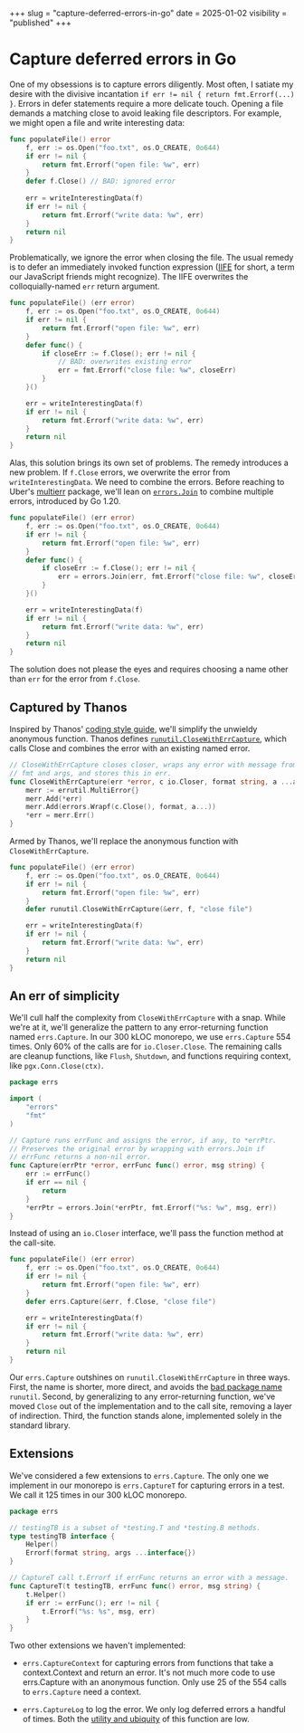 +++
slug = "capture-deferred-errors-in-go"
date = 2025-01-02
visibility = "published"
+++

# Capture deferred errors in Go

One of my obsessions is to capture errors diligently. Most often, I satiate my
desire with the divisive incantation `if err != nil { return fmt.Errorf(...) }`.
Errors in defer statements require a more delicate touch. Opening a file demands
a matching close to avoid leaking file descriptors. For example, we might open a
file and write interesting data:

```go
func populateFile() error
	f, err := os.Open("foo.txt", os.O_CREATE, 0o644)
	if err != nil {
		return fmt.Errorf("open file: %w", err)
	}
	defer f.Close() // BAD: ignored error
	
	err = writeInterestingData(f)
	if err != nil {
		return fmt.Errorf("write data: %w", err)
	}
	return nil
}
```

Problematically, we ignore the error when closing the file. The usual remedy is
to defer an immediately invoked function expression ([IIFE] for short, a term our
JavaScript friends might recognize). The IIFE overwrites the colloquially-named
`err` return argument.

[IIFE]: https://developer.mozilla.org/en-US/docs/Glossary/IIFE

```go
func populateFile() (err error)
	f, err := os.Open("foo.txt", os.O_CREATE, 0o644)
	if err != nil {
		return fmt.Errorf("open file: %w", err)
	}
	defer func() {
		if closeErr := f.Close(); err != nil {
			// BAD: overwrites existing error
			err = fmt.Errorf("close file: %w", closeErr)
		}
	}()

	err = writeInterestingData(f)
	if err != nil {
		return fmt.Errorf("write data: %w", err)
	}
	return nil
}
```

Alas, this solution brings its own set of problems. The remedy introduces a new
problem. If `f.Close` errors, we overwrite the error from
`writeInterestingData`. We need to combine the errors. Before reaching to Uber's
[multierr] package, we'll lean on [`errors.Join`] to combine multiple errors,
introduced by Go 1.20.

[`errors.Join`]: https://pkg.go.dev/errors#Join

```go
func populateFile() (err error)
	f, err := os.Open("foo.txt", os.O_CREATE, 0o644)
	if err != nil {
		return fmt.Errorf("open file: %w", err)
	}
	defer func() {
		if closeErr := f.Close(); err != nil {
			err = errors.Join(err, fmt.Errorf("close file: %w", closeErr))
		}
	}()

	err = writeInterestingData(f)
	if err != nil {
		return fmt.Errorf("write data: %w", err)
	}
	return nil
}
```

The solution does not please the eyes and requires choosing a name other than
`err` for the error from `f.Close`.

[multierr]: https://github.com/uber-go/multierr

## Captured by Thanos

Inspired by Thanos' [coding style guide], we'll simplify the unwieldy anonymous
function. Thanos defines [`runutil.CloseWithErrCapture`], which calls Close and combines
the error with an existing named error.

[coding style guide]: https://thanos.io/tip/contributing/coding-style-guide.md/#defers-dont-forget-to-check-returned-errors
[`runutil.CloseWithErrCapture`]: https://github.com/thanos-io/thanos/blob/ca40906c83d94cfcbe4bcc181a286663aeb268d5/pkg/runutil/runutil.go#L156

```go
// CloseWithErrCapture closes closer, wraps any error with message from
// fmt and args, and stores this in err.
func CloseWithErrCapture(err *error, c io.Closer, format string, a ...any) {
	merr := errutil.MultiError{}
	merr.Add(*err)
	merr.Add(errors.Wrapf(c.Close(), format, a...))
	*err = merr.Err()
}
```

Armed by Thanos, we'll replace the anonymous function with `CloseWithErrCapture`.

```go
func populateFile() (err error)
	f, err := os.Open("foo.txt", os.O_CREATE, 0o644)
	if err != nil {
		return fmt.Errorf("open file: %w", err)
	}
	defer runutil.CloseWithErrCapture(&err, f, "close file")

	err = writeInterestingData(f)
	if err != nil {
		return fmt.Errorf("write data: %w", err)
	}
	return nil
}
```

## An err of simplicity

We'll cull half the complexity from `CloseWithErrCapture` with a snap. While
we're at it, we'll generalize the pattern to any error-returning function named
`errs.Capture`. In our 300 kLOC monorepo, we use `errs.Capture` 554 times. Only
60% of the calls are for `io.Closer.Close`. The remaining calls are cleanup
functions, like `Flush`, `Shutdown`, and functions requiring context, like
`pgx.Conn.Close(ctx)`.

```go
package errs

import (
	"errors"
	"fmt"
)

// Capture runs errFunc and assigns the error, if any, to *errPtr.
// Preserves the original error by wrapping with errors.Join if
// errFunc returns a non-nil error.
func Capture(errPtr *error, errFunc func() error, msg string) {
	err := errFunc()
	if err == nil {
		return
	}
	*errPtr = errors.Join(*errPtr, fmt.Errorf("%s: %w", msg, err))
}
```

Instead of using an `io.Closer` interface, we'll pass the function method at the
call-site.

```go
func populateFile() (err error)
	f, err := os.Open("foo.txt", os.O_CREATE, 0o644)
	if err != nil {
		return fmt.Errorf("open file: %w", err)
	}
	defer errs.Capture(&err, f.Close, "close file")

	err = writeInterestingData(f)
	if err != nil {
		return fmt.Errorf("write data: %w", err)
	}
	return nil
}
```

Our `errs.Capture` outshines on `runutil.CloseWithErrCapture` in three ways. First,
the name is shorter, more direct, and avoids the [bad package name] `runutil`.
Second, by generalizing to any error-returning function, we've moved `Close` out
of the implementation and to the call site, removing a layer of indirection.
Third, the function stands alone, implemented solely in the standard library.

[bad package name]: https://go.dev/blog/package-names#bad-package-names

## Extensions

We've considered a few extensions to `errs.Capture`. The only one we implement
in our monorepo is `errs.CaptureT` for capturing errors in a test. We call it
125 times in our 300 kLOC monorepo.

```go
package errs

// testingTB is a subset of *testing.T and *testing.B methods.
type testingTB interface {
	Helper()
	Errorf(format string, args ...interface{})
}

// CaptureT call t.Errorf if errFunc returns an error with a message.
func CaptureT(t testingTB, errFunc func() error, msg string) {
	t.Helper()
	if err := errFunc(); err != nil {
		t.Errorf("%s: %s", msg, err)
	}
}
```

Two other extensions we haven't implemented:

- `errs.CaptureContext` for capturing errors from functions that take a
  context.Context and return an error. It's not much more code to use errs.Capture
  with an anonymous function. Only use 25 of the 554 calls to `errs.Capture` need
  a context.

- `errs.CaptureLog` to log the error. We only log deferred errors a handful of
  times. Both the [utility and ubiquity] of this function are low.

[utility and ubiquity]: https://github.com/google/guava/wiki/PhilosophyExplained#when-in-doubt
